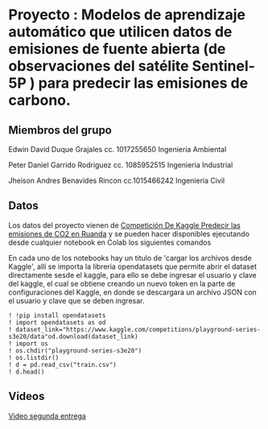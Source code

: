 # Proyecto : Modelos de aprendizaje automático que utilicen datos de emisiones de fuente abierta (de observaciones del satélite Sentinel-5P ) para predecir las emisiones de carbono.

## Miembros del grupo

Edwin David Duque Grajales cc. 1017255650 Ingenieria Ambiental

Peter Daniel Garrido Rodriguez cc. 1085952515 Ingenieria Industrial

Jheison Andres Benavides Rincon cc.1015466242 Ingenieria Civil

## Datos
Los datos del proyecto vienen de [Competición De Kaggle Predecir las emisiones de CO2 en Ruanda](https://www.kaggle.com/competitions/playground-series-s3e20/data) y se pueden hacer disponibles ejecutando desde cualquier notebook en Colab los siguientes comandos

En cada uno de los notebooks hay un titulo de 'cargar los archivos desde Kaggle', allí se importa la libreria opendatasets que permite abrir el dataset directamente sesde el kaggle, para ello se debe ingresar el usuario y clave del kaggle, el cual se obtiene creando un nuevo token en la parte de configuraciones del Kaggle, en donde se descargara un archivo JSON con el usuario y clave que se deben ingresar.

    ! !pip install opendatasets
    ! import opendatasets as od
    ! dataset_link="https://www.kaggle.com/competitions/playground-series-s3e20/data"od.download(dataset_link)
    ! import os
    ! os.chdir("playground-series-s3e20")
    ! os.listdir()
    ! d = pd.read_csv("train.csv")
    ! d.head()

## Videos
[Video segunda entrega](https://www.youtube.com/watch?v=YJWShZmztU4)
